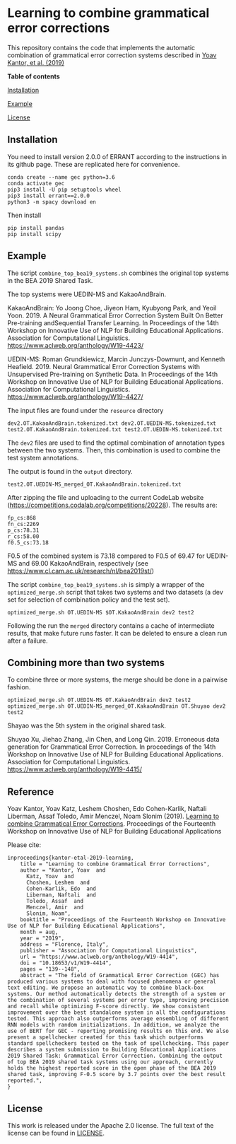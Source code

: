 # Learning to combine grammatical error corrections

This repository contains the code that implements the automatic combination of grammatical error correction systems described in [Yoav Kantor, et al. (2019)](#reference) 

**Table of contents**

[Installation](#installation)

[Example](#example)

[License](#license)

## Installation

You need to install version 2.0.0 of ERRANT according to the instructions in its github page.  These are replicated here for convenience.

```
conda create --name gec python=3.6
conda activate gec
pip3 install -U pip setuptools wheel
pip3 install errant==2.0.0
python3 -m spacy download en
```

Then install

```
pip install pandas
pip install scipy
```
 
## Example

The script `combine_top_bea19_systems.sh` combines the original top systems in the BEA 2019 Shared Task.

The top systems were UEDIN-MS and KakaoAndBrain.  

KakaoAndBrain:
Yo Joong Choe, Jiyeon Ham, Kyubyong Park, and Yeoil Yoon.  2019. A Neural Grammatical Error Correction System Built On Better Pre-training andSequential Transfer Learning. In Proceedings of the 14th Workshop on Innovative Use of NLP for Building Educational Applications. Association for Computational Linguistics.
https://www.aclweb.org/anthology/W19-4423/

UEDIN-MS:
Roman Grundkiewicz, Marcin Junczys-Dowmunt, and Kenneth Heafield. 2019.  Neural Grammatical Error Correction Systems with Unsupervised Pre-training on Synthetic Data. In Proceedings of the 14th Workshop on Innovative Use of NLP for Building Educational Applications. Association for Computational Linguistics.
https://www.aclweb.org/anthology/W19-4427/

The input files are found under the `resource` directory

`
dev2.OT.KakaoAndBrain.tokenized.txt
dev2.OT.UEDIN-MS.tokenized.txt
test2.OT.KakaoAndBrain.tokenized.txt
test2.OT.UEDIN-MS.tokenized.txt
`

The `dev2` files are used to find the optimal combination of annotation types between the two systems.   Then, this combination is used to combine the test system annotations.

The output is found in the `output` directory.

`test2.OT.UEDIN-MS_merged_OT.KakaoAndBrain.tokenized.txt`

After zipping the file and uploading to the current CodeLab website (https://competitions.codalab.org/competitions/20228).  The results are:

```tp_cs:3133
fp_cs:868
fn_cs:2269
p_cs:78.31
r_cs:58.00
f0.5_cs:73.18
```

F0.5 of the combined system is 73.18 compared to F0.5 of 69.47 for UEDIN-MS and  69.00 KakaoAndBrain, respectively (see https://www.cl.cam.ac.uk/research/nl/bea2019st/)

The script `combine_top_bea19_systems.sh` is simply a wrapper of the `optimized_merge.sh` script that takes two systems and two datasets (a dev set for selection of combination policy and the test set).

```
optimized_merge.sh OT.UEDIN-MS $OT.KakaoAndBrain dev2 test2
```


Following the run the `merged` directory contains a cache of intermediate results, that make future runs faster.  It can be deleted to ensure a clean run after a failure.

## Combining more than two systems

To combine three or more systems, the merge should be done in a pairwise fashion.

```
optimized_merge.sh OT.UEDIN-MS OT.KakaoAndBrain dev2 test2
optimized_merge.sh OT.UEDIN-MS_merged_OT.KakaoAndBrain OT.Shuyao dev2 test2
```

Shayao was the 5th system in the original shared task.

Shuyao Xu, Jiehao Zhang, Jin Chen, and Long Qin. 2019. Erroneous data generation for Grammatical Error Correction.   In proceedings of the 14th Workshop on Innovative Use of NLP for Building Educational Applications. Association for Computational Linguistics. 
https://www.aclweb.org/anthology/W19-4415/

## Reference
Yoav Kantor, Yoav Katz, Leshem Choshen, Edo Cohen-Karlik, Naftali Liberman, Assaf Toledo, Amir Menczel, Noam Slonim
 (2019). 
[Learning to combine Grammatical Error Corrections](https://www.aclweb.org/anthology/W19-4414/).  Proceedings of the Fourteenth Workshop on Innovative Use of NLP for Building Educational Applications 

Please cite: 
```
inproceedings{kantor-etal-2019-learning,
    title = "Learning to combine Grammatical Error Corrections",
    author = "Kantor, Yoav  and
      Katz, Yoav  and
      Choshen, Leshem  and
      Cohen-Karlik, Edo  and
      Liberman, Naftali  and
      Toledo, Assaf  and
      Menczel, Amir  and
      Slonim, Noam",
    booktitle = "Proceedings of the Fourteenth Workshop on Innovative Use of NLP for Building Educational Applications",
    month = aug,
    year = "2019",
    address = "Florence, Italy",
    publisher = "Association for Computational Linguistics",
    url = "https://www.aclweb.org/anthology/W19-4414",
    doi = "10.18653/v1/W19-4414",
    pages = "139--148",
    abstract = "The field of Grammatical Error Correction (GEC) has produced various systems to deal with focused phenomena or general text editing. We propose an automatic way to combine black-box systems. Our method automatically detects the strength of a system or the combination of several systems per error type, improving precision and recall while optimizing F-score directly. We show consistent improvement over the best standalone system in all the configurations tested. This approach also outperforms average ensembling of different RNN models with random initializations. In addition, we analyze the use of BERT for GEC - reporting promising results on this end. We also present a spellchecker created for this task which outperforms standard spellcheckers tested on the task of spellchecking. This paper describes a system submission to Building Educational Applications 2019 Shared Task: Grammatical Error Correction. Combining the output of top BEA 2019 shared task systems using our approach, currently holds the highest reported score in the open phase of the BEA 2019 shared task, improving F-0.5 score by 3.7 points over the best result reported.",
}

```

## License
This work is released under the Apache 2.0 license. The full text of the license can be found in [LICENSE](LICENSE).
